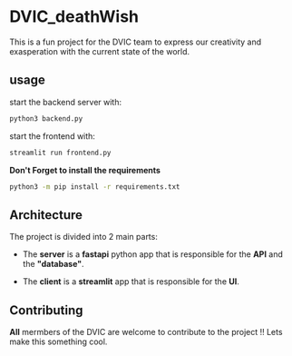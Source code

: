 # DVIC_deathWish

This is a fun project for the DVIC team to express our creativity and exasperation with the current state of the world.

## usage 

start the backend server with:
    
```bash
python3 backend.py
```

start the frontend with:

```bash
streamlit run frontend.py
```

**Don't Forget to install the requirements**

```bash
python3 -m pip install -r requirements.txt
```

## Architecture

The project is divided into 2 main parts:

- The **server** is a **fastapi** python app that is responsible for the **API** and the **"database"**.

- The **client** is a **streamlit** app that is responsible for the **UI**.

## Contributing

**All** mermbers of the DVIC are welcome to contribute to the project !! Lets make this something cool.